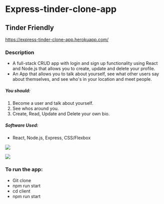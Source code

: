 # Express-tinder-clone-app
## Tinder Friendly

https://express-tinder-clone-app.herokuapp.com/

### Description
* A full-stack CRUD app with login and sign up functionality using React and Node.js that allows you to create, update and delete your profile.
* An App that allows you to talk about yourself, see what other users say about themselves, and see who's in your location and meet people.

##### You should:
1. Become a user and talk about yourself. 
2. See whos around you.
3. Create, Read, Update and Delete your own bio.


##### Software Used:
- React, Node.js, Express, CSS/Flexbox

![](https://imgur.com/lxjaSGi.png)

![](https://imgur.com/msDunON.png)

### To run the app:
* Git clone
* npm run start
* cd client
* npm run start

